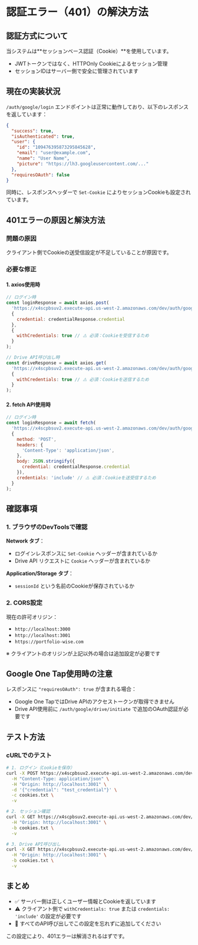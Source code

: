 # 認証エラー（401）の解決方法

## 認証方式について

当システムは**セッションベース認証（Cookie）**を使用しています。
- JWTトークンではなく、HTTPOnly Cookieによるセッション管理
- セッションIDはサーバー側で安全に管理されています

## 現在の実装状況

`/auth/google/login` エンドポイントは正常に動作しており、以下のレスポンスを返しています：

```json
{
  "success": true,
  "isAuthenticated": true,
  "user": {
    "id": "109476395873295845628",
    "email": "user@example.com",
    "name": "User Name",
    "picture": "https://lh3.googleusercontent.com/..."
  },
  "requiresOAuth": false
}
```

同時に、レスポンスヘッダーで `Set-Cookie` によりセッションCookieも設定されています。

## 401エラーの原因と解決方法

### 問題の原因
クライアント側でCookieの送受信設定が不足していることが原因です。

### 必要な修正

#### 1. axios使用時
```javascript
// ログイン時
const loginResponse = await axios.post(
  'https://x4scpbsuv2.execute-api.us-west-2.amazonaws.com/dev/auth/google/login',
  {
    credential: credentialResponse.credential
  },
  {
    withCredentials: true // ⚠️ 必須：Cookieを受信するため
  }
);

// Drive API呼び出し時
const driveResponse = await axios.get(
  'https://x4scpbsuv2.execute-api.us-west-2.amazonaws.com/dev/auth/google/drive/initiate',
  {
    withCredentials: true // ⚠️ 必須：Cookieを送信するため
  }
);
```

#### 2. fetch API使用時
```javascript
// ログイン時
const loginResponse = await fetch(
  'https://x4scpbsuv2.execute-api.us-west-2.amazonaws.com/dev/auth/google/login',
  {
    method: 'POST',
    headers: {
      'Content-Type': 'application/json',
    },
    body: JSON.stringify({
      credential: credentialResponse.credential
    }),
    credentials: 'include' // ⚠️ 必須：Cookieを送受信するため
  }
);
```

## 確認事項

### 1. ブラウザのDevToolsで確認

**Network タブ**：
- ログインレスポンスに `Set-Cookie` ヘッダーが含まれているか
- Drive API リクエストに `Cookie` ヘッダーが含まれているか

**Application/Storage タブ**：
- `sessionId` という名前のCookieが保存されているか

### 2. CORS設定

現在の許可オリジン：
- `http://localhost:3000`
- `http://localhost:3001`
- `https://portfolio-wise.com`

※ クライアントのオリジンが上記以外の場合は追加設定が必要です

## Google One Tap使用時の注意

レスポンスに `"requiresOAuth": true` が含まれる場合：
- Google One TapではDrive APIのアクセストークンが取得できません
- Drive API使用前に `/auth/google/drive/initiate` で追加のOAuth認証が必要です

## テスト方法

### cURLでのテスト
```bash
# 1. ログイン（Cookieを保存）
curl -X POST https://x4scpbsuv2.execute-api.us-west-2.amazonaws.com/dev/auth/google/login \
  -H "Content-Type: application/json" \
  -H "Origin: http://localhost:3001" \
  -d '{"credential": "test_credential"}' \
  -c cookies.txt \
  -v

# 2. セッション確認
curl -X GET https://x4scpbsuv2.execute-api.us-west-2.amazonaws.com/dev/auth/session \
  -H "Origin: http://localhost:3001" \
  -b cookies.txt \
  -v

# 3. Drive API呼び出し
curl -X GET https://x4scpbsuv2.execute-api.us-west-2.amazonaws.com/dev/auth/google/drive/initiate \
  -H "Origin: http://localhost:3001" \
  -b cookies.txt \
  -v
```

## まとめ

- ✅ サーバー側は正しくユーザー情報とCookieを返しています
- ⚠️ クライアント側で `withCredentials: true` または `credentials: 'include'` の設定が必要です
- 📝 すべてのAPI呼び出しでこの設定を忘れずに追加してください

この設定により、401エラーは解消されるはずです。